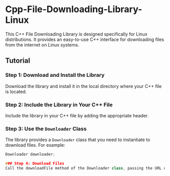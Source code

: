 # Cpp-File-Downloading-Library-Linux

This C++ File Downloading Library is designed specifically for Linux distributions. It provides an easy-to-use C++ interface for downloading files from the internet on Linux systems.

## Tutorial

### Step 1: Download and Install the Library
Download the library and install it in the local directory where your C++ file is located.

### Step 2: Include the Library in Your C++ File
Include the library in your C++ file by adding the appropriate header.

### Step 3: Use the `Downloader` Class
The library provides a `Downloader` class that you need to instantiate to download files. For example:
```cpp
Downloader downloader;

### Step 4: Download Files
Call the downloadFile method of the Downloader class, passing the URL of the file you wish to download and the output path where the file should be saved. For example:
